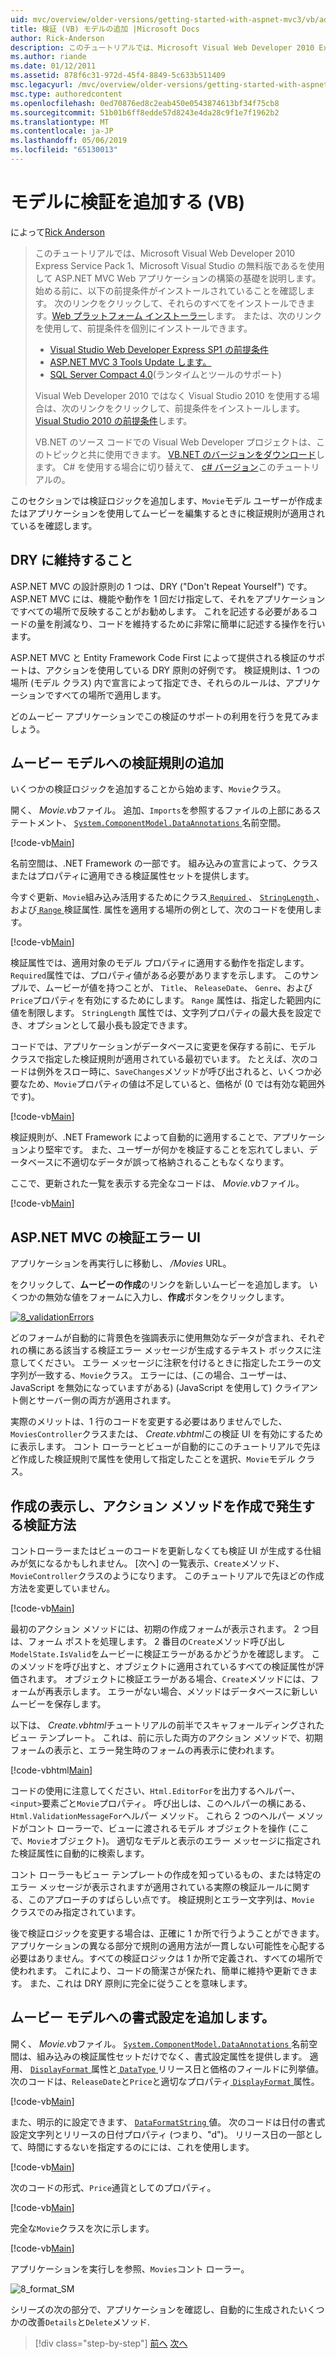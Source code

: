 ```yaml
---
uid: mvc/overview/older-versions/getting-started-with-aspnet-mvc3/vb/adding-validation-to-the-model
title: 検証 (VB) モデルの追加 |Microsoft Docs
author: Rick-Anderson
description: このチュートリアルでは、Microsoft Visual Web Developer 2010 Express Service Pack 1、これを使用して ASP.NET MVC Web アプリケーションの構築の基礎を説明しています.
ms.author: riande
ms.date: 01/12/2011
ms.assetid: 878f6c31-972d-45f4-8849-5c633b511409
msc.legacyurl: /mvc/overview/older-versions/getting-started-with-aspnet-mvc3/vb/adding-validation-to-the-model
msc.type: authoredcontent
ms.openlocfilehash: 0ed70876ed8c2eab450e0543874613bf34f75cb8
ms.sourcegitcommit: 51b01b6ff8edde57d8243e4da28c9f1e7f1962b2
ms.translationtype: MT
ms.contentlocale: ja-JP
ms.lasthandoff: 05/06/2019
ms.locfileid: "65130013"
---
```

# <a name="adding-validation-to-the-model-vb"></a>モデルに検証を追加する (VB)

によって[Rick Anderson]((https://twitter.com/RickAndMSFT))

> このチュートリアルでは、Microsoft Visual Web Developer 2010 Express Service Pack 1、Microsoft Visual Studio の無料版であるを使用して ASP.NET MVC Web アプリケーションの構築の基礎を説明します。 始める前に、以下の前提条件がインストールされていることを確認します。 次のリンクをクリックして、それらのすべてをインストールできます。[Web プラットフォーム インストーラー](https://www.microsoft.com/web/gallery/install.aspx?appid=VWD2010SP1Pack)します。 または、次のリンクを使用して、前提条件を個別にインストールできます。
> 
> - [Visual Studio Web Developer Express SP1 の前提条件](https://www.microsoft.com/web/gallery/install.aspx?appid=VWD2010SP1Pack)
> - [ASP.NET MVC 3 Tools Update します。](https://www.microsoft.com/web/gallery/install.aspx?appsxml=&amp;appid=MVC3)
> - [SQL Server Compact 4.0](https://www.microsoft.com/web/gallery/install.aspx?appid=SQLCE;SQLCEVSTools_4_0)(ランタイムとツールのサポート)
> 
> Visual Web Developer 2010 ではなく Visual Studio 2010 を使用する場合は、次のリンクをクリックして、前提条件をインストールします。[Visual Studio 2010 の前提条件](https://www.microsoft.com/web/gallery/install.aspx?appsxml=&amp;appid=VS2010SP1Pack)します。
> 
> VB.NET のソース コードでの Visual Web Developer プロジェクトは、このトピックと共に使用できます。 [VB.NET のバージョンをダウンロード](https://code.msdn.microsoft.com/Introduction-to-MVC-3-10d1b098)します。 C# を使用する場合に切り替えて、 [c# バージョン](../cs/adding-validation-to-the-model.md)このチュートリアルの。

このセクションでは検証ロジックを追加します、`Movie`モデル ユーザーが作成またはアプリケーションを使用してムービーを編集するときに検証規則が適用されているを確認します。

## <a name="keeping-things-dry"></a>DRY に維持すること

ASP.NET MVC の設計原則の 1 つは、DRY ("Don't Repeat Yourself") です。 ASP.NET MVC には、機能や動作を 1 回だけ指定して、それをアプリケーションですべての場所で反映することがお勧めします。 これを記述する必要があるコードの量を削減なり、コードを維持するために非常に簡単に記述する操作を行います。

ASP.NET MVC と Entity Framework Code First によって提供される検証のサポートは、アクションを使用している DRY 原則の好例です。 検証規則は、1 つの場所 (モデル クラス) 内で宣言によって指定でき、それらのルールは、アプリケーションですべての場所で適用します。

どのムービー アプリケーションでこの検証のサポートの利用を行うを見てみましょう。

## <a name="adding-validation-rules-to-the-movie-model"></a>ムービー モデルへの検証規則の追加

いくつかの検証ロジックを追加することから始めます、`Movie`クラス。

開く、 *Movie.vb*ファイル。 追加、`Imports`を参照するファイルの上部にあるステートメント、 [ `System.ComponentModel.DataAnnotations` ](https://msdn.microsoft.com/library/system.componentmodel.dataannotations.aspx)名前空間。

[!code-vb[Main](adding-validation-to-the-model/samples/sample1.vb)]

名前空間は、.NET Framework の一部です。 組み込みの宣言によって、クラスまたはプロパティに適用できる検証属性セットを提供します。

今すぐ更新、`Movie`組み込み活用するためにクラス[ `Required` ](https://msdn.microsoft.com/library/system.componentmodel.dataannotations.requiredattribute.aspx)、 [ `StringLength` ](https://msdn.microsoft.com/library/system.componentmodel.dataannotations.stringlengthattribute.aspx)、および[ `Range` ](https://msdn.microsoft.com/library/system.componentmodel.dataannotations.rangeattribute.aspx)検証属性. 属性を適用する場所の例として、次のコードを使用します。

[!code-vb[Main](adding-validation-to-the-model/samples/sample2.vb)]

検証属性では、適用対象のモデル プロパティに適用する動作を指定します。 `Required`属性では、プロパティ値がある必要がありますを示します。 このサンプルで、ムービーが値を持つことが、 `Title`、 `ReleaseDate`、 `Genre`、および`Price`プロパティを有効にするためにします。 `Range` 属性は、指定した範囲内に値を制限します。 `StringLength` 属性では、文字列プロパティの最大長を設定でき、オプションとして最小長も設定できます。

コードでは、アプリケーションがデータベースに変更を保存する前に、モデル クラスで指定した検証規則が適用されている最初でいます。 たとえば、次のコードは例外をスロー時に、`SaveChanges`メソッドが呼び出されると、いくつか必要なため、`Movie`プロパティの値は不足していると、価格が (0 では有効な範囲外です)。

[!code-vb[Main](adding-validation-to-the-model/samples/sample3.vb)]

検証規則が、.NET Framework によって自動的に適用することで、アプリケーションより堅牢です。 また、ユーザーが何かを検証することを忘れてしまい、データベースに不適切なデータが誤って格納されることもなくなります。

ここで、更新された一覧を表示する完全なコードは、 *Movie.vb*ファイル。

[!code-vb[Main](adding-validation-to-the-model/samples/sample4.vb)]

## <a name="validation-error-ui-in-aspnet-mvc"></a>ASP.NET MVC の検証エラー UI

アプリケーションを再実行しに移動し、 */Movies* URL。

をクリックして、**ムービーの作成**のリンクを新しいムービーを追加します。 いくつかの無効な値をフォームに入力し、**作成**ボタンをクリックします。

[![8_validationErrors](adding-validation-to-the-model/_static/image2.png)](adding-validation-to-the-model/_static/image1.png)

どのフォームが自動的に背景色を強調表示に使用無効なデータが含まれ、それぞれの横にある該当する検証エラー メッセージが生成するテキスト ボックスに注意してください。 エラー メッセージに注釈を付けるときに指定したエラーの文字列が一致する、`Movie`クラス。 エラーには、(この場合、ユーザーは、JavaScript を無効になっていますがある) (JavaScript を使用して) クライアント側とサーバー側の両方が適用されます。

実際のメリットは、1 行のコードを変更する必要はありませんでした、`MoviesController`クラスまたは、 *Create.vbhtml*この検証 UI を有効にするために表示します。 コント ローラーとビューが自動的にこのチュートリアルで先ほど作成した検証規則で属性を使用して指定したことを選択、`Movie`モデル クラス。

## <a name="how-validation-occurs-in-the-create-view-and-create-action-method"></a>作成の表示し、アクション メソッドを作成で発生する検証方法

コントローラーまたはビューのコードを更新しなくても検証 UI が生成する仕組みが気になるかもしれません。 [次へ] の一覧表示、`Create`メソッド、`MovieController`クラスのようになります。 このチュートリアルで先ほどの作成方法を変更していません。

[!code-vb[Main](adding-validation-to-the-model/samples/sample5.vb)]

最初のアクション メソッドには、初期の作成フォームが表示されます。 2 つ目は、フォーム ポストを処理します。 2 番目の`Create`メソッド呼び出し`ModelState.IsValid`をムービーに検証エラーがあるかどうかを確認します。 このメソッドを呼び出すと、オブジェクトに適用されているすべての検証属性が評価されます。 オブジェクトに検証エラーがある場合、`Create`メソッドには、フォームが再表示します。 エラーがない場合、メソッドはデータベースに新しいムービーを保存します。

以下は、 *Create.vbhtml*チュートリアルの前半でスキャフォールディングされたビュー テンプレート。 これは、前に示した両方のアクション メソッドで、初期フォームの表示と、エラー発生時のフォームの再表示に使われます。

[!code-vbhtml[Main](adding-validation-to-the-model/samples/sample6.vbhtml)]

コードの使用に注意してください、`Html.EditorFor`を出力するヘルパー、`<input>`要素ごと`Movie`プロパティ。 呼び出しは、このヘルパーの横にある、`Html.ValidationMessageFor`ヘルパー メソッド。 これら 2 つのヘルパー メソッドがコント ローラーで、ビューに渡されるモデル オブジェクトを操作 (ここで、`Movie`オブジェクト)。 適切なモデルと表示のエラー メッセージに指定された検証属性に自動的に検索します。

コント ローラーもビュー テンプレートの作成を知っているもの、または特定のエラー メッセージが表示されますが適用されている実際の検証ルールに関する、このアプローチのすばらしい点です。 検証規則とエラー文字列は、`Movie` クラスでのみ指定されています。

後で検証ロジックを変更する場合は、正確に 1 か所で行うようことができます。 アプリケーションの異なる部分で規則の適用方法が一貫しない可能性を心配する必要はありません。すべての検証ロジックは 1 か所で定義され、すべての場所で使われます。 これにより、コードの簡潔さが保たれ、簡単に維持や更新できます。 また、これは DRY 原則に完全に従うことを意味します。

## <a name="adding-formatting-to-the-movie-model"></a>ムービー モデルへの書式設定を追加します。

開く、 *Movie.vb*ファイル。 [ `System.ComponentModel.DataAnnotations` ](https://msdn.microsoft.com/library/system.componentmodel.dataannotations.aspx)名前空間は、組み込みの検証属性セットだけでなく、書式設定属性を提供します。 適用、 [ `DisplayFormat` ](https://msdn.microsoft.com/library/system.componentmodel.dataannotations.displayformatattribute.aspx)属性と[ `DataType` ](https://msdn.microsoft.com/library/system.componentmodel.dataannotations.datatype.aspx)リリース日と価格のフィールドに列挙値。 次のコードは、`ReleaseDate`と`Price`と適切なプロパティ[ `DisplayFormat` ](https://msdn.microsoft.com/library/system.componentmodel.dataannotations.displayformatattribute.aspx)属性。

[!code-vb[Main](adding-validation-to-the-model/samples/sample7.vb)]

また、明示的に設定できます、 [ `DataFormatString` ](https://msdn.microsoft.com/library/system.string.format.aspx)値。 次のコードは日付の書式設定文字列とリリースの日付プロパティ (つまり、"d")。 リリース日の一部として、時間にするないを指定するのにには、これを使用します。

[!code-vb[Main](adding-validation-to-the-model/samples/sample8.vb)]

次のコードの形式、`Price`通貨としてのプロパティ。

[!code-vb[Main](adding-validation-to-the-model/samples/sample9.vb)]

完全な`Movie`クラスを次に示します。

[!code-vb[Main](adding-validation-to-the-model/samples/sample10.vb)]

アプリケーションを実行しを参照、`Movies`コント ローラー。

![8_format_SM](adding-validation-to-the-model/_static/image3.png)

シリーズの次の部分で、アプリケーションを確認し、自動的に生成されたいくつかの改善`Details`と`Delete`メソッド.

> [!div class="step-by-step"]
> [前へ](adding-a-new-field.md)
> [次へ](improving-the-details-and-delete-methods.md)
